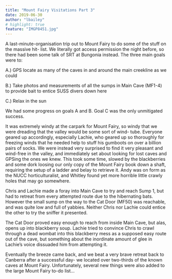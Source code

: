 ```yaml
---
title: "Mount Fairy Visitations Part 3"
date: 2019-06-30
author: "lbailey"
# highlight: true
feature: "IMGP8451.jpg"
---
```

A last-minute-organisation trip out to Mount Fairy to do some of the stuff on the massive hit- list. We literally got access permission the night before, so there had been some talk of SRT at Bungonia instead. The three main goals were to:

A.) GPS locate as many of the caves in and around the main creekline as we could

B.) Take photos and measurements of all the sumps in Main Cave (MF1-4) to provide bait to entice SUSS divers down here

C.) Relax in the sun

We had some progress on goals A and B. Goal C was the only unmitigated success.

It was extremely windy at the carpark for Mount Fairy, so windy that we were dreading that the valley would be some sort of wind- tube. Everyone geared up accordingly, especially Lachie, who geared up so thoroughly for freezing winds that he needed help to stuff his gumboots on over a billion pairs of socks. We were instead very surprised to find it very pleasant and wind-free in the valley, and immediately set about looking for lost caves and GPSing the ones we knew. This took some time, slowed by the blackberries and some dork loosing our only copy of the Mount Fairy book down a shaft, requiring the setup of a ladder and belay to retrieve it. Andy was on form as the NUCC horticulturalist, and Whitley found yet more horrible little crawly holes that may go somewhere.

Chris and Lachie made a foray into Main Cave to try and reach Sump 1, but had to retreat from every attempted route due to the hibernating bats. However the small sump on the way to the Cat Door (MF50) was reachable, and was quite low and full of yabbies. Neither Chris nor Lachie could entice the other to try the sniffer it presented.

The Cat Door proved easy enough to reach from inside Main Cave, but alas, opens up into blackberry soup. Lachie tried to convince Chris to crawl through a dead wombat into this blackberry mess as a supposed easy route out of the cave, but something about the inordinate amount of glee in Lachie’s voice dissuaded him from attempting it.

Eventually the breeze came back, and we beat a very brave retreat back to Canberra after a successful day- we located over two-thirds of the known caves at Mount Fairy. Unfortunately, several new things were also added to the large Mount Fairy to-do list...